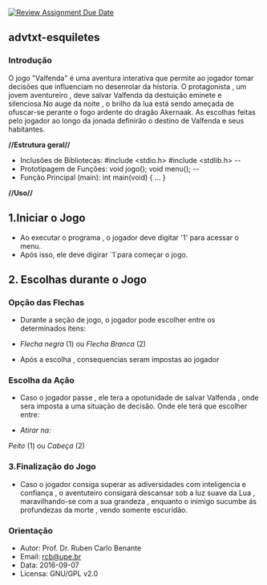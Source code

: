 [![Review Assignment Due Date](https://classroom.github.com/assets/deadline-readme-button-22041afd0340ce965d47ae6ef1cefeee28c7c493a6346c4f15d667ab976d596c.svg)](https://classroom.github.com/a/Una5IRus)
## advtxt-esquiletes

### Introdução
O jogo "Valfenda" é uma aventura interativa que permite ao jogador tomar decisões que influenciam no desenrolar da hístoria. O protagonista , um jovem aventureiro , deve salvar Valfenda da destuição eminete e silenciosa.No auge da noite , o brilho da lua está sendo ameçada de ofuscar-se perante o fogo ardente do dragão Akernaak. As escolhas feitas pelo jogador ao longo da jonada definirão o destino de Valfenda e seus habitantes.


**//__Estrutura geral__//**
 * Inclusões de Bibliotecas:
 #include <stdio.h>
 #include <stdlib.h>
--
 * Prototipagem de Funções:
 void jogo();
 void menu();
--
* Função Principal (main):
 int main(void)
{
    ...
}


**//__Uso__//**

## 1.Iniciar o Jogo
- Ao executar o programa , o jogador deve digitar '1' para acessar o menu.
- Após isso, ele deve digirar ´1´para começar o jogo.

## 2. Escolhas durante o Jogo

### Opção das Flechas
- Durante a seção de jogo, o jogador pode escolher entre os determinados itens:

- *Flecha negra* (1) ou *Flecha Branca* (2)

- Após a escolha , consequencias seram impostas ao jogador

### Escolha da Ação

- Caso o jogador passe , ele tera a opotunidade de salvar Valfenda , onde sera imposta a uma situação de decisão. Onde ele terá que escolher entre:

- *Atirar na:*

*Peito* (1) ou *Cabeça* (2)

### 3.Finalização do Jogo
- Caso o jogador consiga superar as adiversidades com inteligencia e confiança , o aventuteiro consigará descansar sob a luz suave da Lua , maravilhando-se com a sua grandeza , enquanto o inimigo sucumbe ás profundezas da morte , vendo somente escuridão.


### Orientação

* Autor: Prof. Dr. Ruben Carlo Benante
* Email: rcb@upe.br
* Data: 2016-09-07
* Licensa: GNU/GPL v2.0

